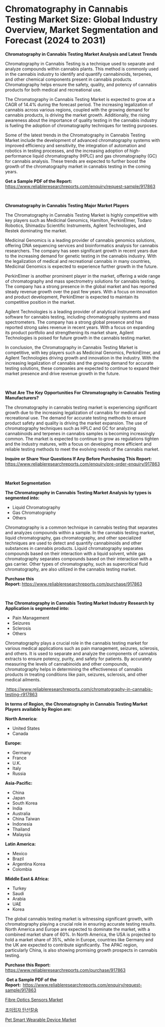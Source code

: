 <p><h1>Chromatography in Cannabis Testing Market Size: Global Industry Overview, Market Segmentation and Forecast (2024 to 2031)</h1></p><p><strong>Chromatography in Cannabis Testing Market Analysis and Latest Trends</strong></p>
<p><p>Chromatography in Cannabis Testing is a technique used to separate and analyze compounds within cannabis plants. This method is commonly used in the cannabis industry to identify and quantify cannabinoids, terpenes, and other chemical components present in cannabis products. Chromatography helps ensure the safety, quality, and potency of cannabis products for both medical and recreational use.</p><p>The Chromatography in Cannabis Testing Market is expected to grow at a CAGR of 14.4% during the forecast period. The increasing legalization of cannabis across various regions, coupled with the growing demand for cannabis products, is driving the market growth. Additionally, the rising awareness about the importance of quality testing in the cannabis industry is fueling the adoption of chromatography techniques for testing purposes.</p><p>Some of the latest trends in the Chromatography in Cannabis Testing Market include the development of advanced chromatography systems with improved efficiency and sensitivity, the integration of automation and robotics in testing processes, and the increasing adoption of high-performance liquid chromatography (HPLC) and gas chromatography (GC) for cannabis analysis. These trends are expected to further boost the growth of the chromatography market in cannabis testing in the coming years.</p></p>
<p><strong>Get a Sample PDF of the Report:&nbsp;</strong> <a href="https://www.reliableresearchreports.com/enquiry/request-sample/917863">https://www.reliableresearchreports.com/enquiry/request-sample/917863</a></p>
<p>&nbsp;</p>
<p><strong>Chromatography in Cannabis Testing Major Market Players</strong></p>
<p><p>The Chromatography in Cannabis Testing Market is highly competitive with key players such as Medicinal Genomics, Hamilton, PerkinElmer, Todaro Robotics, Shimadzu Scientific Instruments, Agilent Technologies, and Restek dominating the market.</p><p>Medicinal Genomics is a leading provider of cannabis genomics solutions, offering DNA sequencing services and bioinformatics analysis for cannabis researchers. The company has seen significant growth in recent years due to the increasing demand for genetic testing in the cannabis industry. With the legalization of medical and recreational cannabis in many countries, Medicinal Genomics is expected to experience further growth in the future.</p><p>PerkinElmer is another prominent player in the market, offering a wide range of chromatography and mass spectrometry solutions for cannabis testing. The company has a strong presence in the global market and has reported steady revenue growth over the past few years. With a focus on innovation and product development, PerkinElmer is expected to maintain its competitive position in the market.</p><p>Agilent Technologies is a leading provider of analytical instruments and software for cannabis testing, including chromatography systems and mass spectrometers. The company has a strong global presence and has reported strong sales revenue in recent years. With a focus on expanding its product portfolio and strengthening its market share, Agilent Technologies is poised for future growth in the cannabis testing market.</p><p>In conclusion, the Chromatography in Cannabis Testing Market is competitive, with key players such as Medicinal Genomics, PerkinElmer, and Agilent Technologies driving growth and innovation in the industry. With the increasing legalization of cannabis and the growing demand for accurate testing solutions, these companies are expected to continue to expand their market presence and drive revenue growth in the future.</p></p>
<p>&nbsp;</p>
<p><strong>What Are The Key Opportunities For Chromatography in Cannabis Testing Manufacturers?</strong></p>
<p><p>The chromatography in cannabis testing market is experiencing significant growth due to the increasing legalization of cannabis for medical and recreational use. The demand for accurate testing methods to ensure product safety and quality is driving the market expansion. The use of chromatography techniques such as HPLC and GC for analyzing cannabinoids and terpenes in cannabis samples is becoming increasingly common. The market is expected to continue to grow as regulations tighten and the industry matures, with a focus on developing more efficient and reliable testing methods to meet the evolving needs of the cannabis market.</p></p>
<p><strong>Inquire or Share Your Questions If Any Before Purchasing This Report:</strong> <a href="https://www.reliableresearchreports.com/enquiry/pre-order-enquiry/917863">https://www.reliableresearchreports.com/enquiry/pre-order-enquiry/917863</a></p>
<p>&nbsp;</p>
<p><strong>Market Segmentation</strong></p>
<p><strong>The Chromatography in Cannabis Testing Market Analysis by types is segmented into:</strong></p>
<p><ul><li>Liquid Chromatography</li><li>Gas Chromatography</li><li>Others</li></ul></p>
<p><p>Chromatography is a common technique in cannabis testing that separates and analyzes compounds within a sample. In the cannabis testing market, liquid chromatography, gas chromatography, and other specialized techniques are used to detect and quantify cannabinoids and other substances in cannabis products. Liquid chromatography separates compounds based on their interaction with a liquid solvent, while gas chromatography separates compounds based on their interaction with a gas carrier. Other types of chromatography, such as supercritical fluid chromatography, are also utilized in the cannabis testing market.</p></p>
<p><strong>Purchase this Report:&nbsp;</strong><a href="https://www.reliableresearchreports.com/purchase/917863">https://www.reliableresearchreports.com/purchase/917863</a></p>
<p>&nbsp;</p>
<p><strong>The Chromatography in Cannabis Testing Market Industry Research by Application is segmented into:</strong></p>
<p><ul><li>Pain Management</li><li>Seizures</li><li>Sclerosis</li><li>Others</li></ul></p>
<p><p>Chromatography plays a crucial role in the cannabis testing market for various medical applications such as pain management, seizures, sclerosis, and others. It is used to separate and analyze the components of cannabis extracts to ensure potency, purity, and safety for patients. By accurately measuring the levels of cannabinoids and other compounds, chromatography helps in determining the effectiveness of cannabis products in treating conditions like pain, seizures, sclerosis, and other medical ailments.</p></p>
<p><a href="https://www.reliableresearchreports.com/chromatography-in-cannabis-testing-r917863">&nbsp;https://www.reliableresearchreports.com/chromatography-in-cannabis-testing-r917863</a></p>
<p><strong>In terms of Region, the Chromatography in Cannabis Testing Market Players available by Region are:</strong></p>
<p>
    <p> <strong> North America: </strong>
        <ul>
            <li>United States</li>
            <li>Canada</li>
        </ul>
        </p> 
    <p> <strong> Europe: </strong>
        <ul>
            <li>Germany</li>
            <li>France</li>
            <li>U.K.</li>
            <li>Italy</li>
            <li>Russia</li>
        </ul>
        </p> 
    <p> <strong> Asia-Pacific: </strong>
        <ul>
            <li>China</li>
            <li>Japan</li>
            <li>South Korea</li>
            <li>India</li>
            <li>Australia</li>
            <li>China Taiwan</li>
            <li>Indonesia</li>
            <li>Thailand</li>
            <li>Malaysia</li>
        </ul>
        </p> 
    <p> <strong> Latin America: </strong>
        <ul>
            <li>Mexico</li>
            <li>Brazil</li>
            <li>Argentina Korea</li>
            <li>Colombia</li>
        </ul>
        </p> 
    <p> <strong> Middle East & Africa: </strong>
        <ul>
            <li>Turkey</li>
            <li>Saudi</li>
            <li>Arabia</li>
            <li>UAE</li>
            <li>Korea</li>
        </ul>
    </p>
    </p>
<p><p>The global cannabis testing market is witnessing significant growth, with chromatography playing a crucial role in ensuring accurate testing results. North America and Europe are expected to dominate the market, with a combined market share of 60%. In North America, the USA is projected to hold a market share of 35%, while in Europe, countries like Germany and the UK are expected to contribute significantly. The APAC region, particularly China, is also showing promising growth prospects in cannabis testing.</p></p>
<p><strong>Purchase this Report: </strong><a href="https://www.reliableresearchreports.com/purchase/917863">https://www.reliableresearchreports.com/purchase/917863</a></p>
<p>&nbsp;<strong>Get a Sample PDF of the Report:&nbsp;&nbsp;</strong><a href="https://www.reliableresearchreports.com/enquiry/request-sample/917863">https://www.reliableresearchreports.com/enquiry/request-sample/917863</a></p>
<p><strong></strong></p>
<p><p><a href="https://www.linkedin.com/pulse/fibre-optics-sensors-market-furnishes-information-share-trends-2tqjf">Fibre Optics Sensors Market</a></p><p><a href="https://github.com/laholand/Market-Research-Report-List-3/blob/main/242943754210.md">초미립자 탄산칼슘</a></p><p><a href="https://www.linkedin.com/pulse/pet-smart-wearable-device-market-analysis-sze-forecasted-period-rnblf">Pet Smart Wearable Device Market</a></p></p>